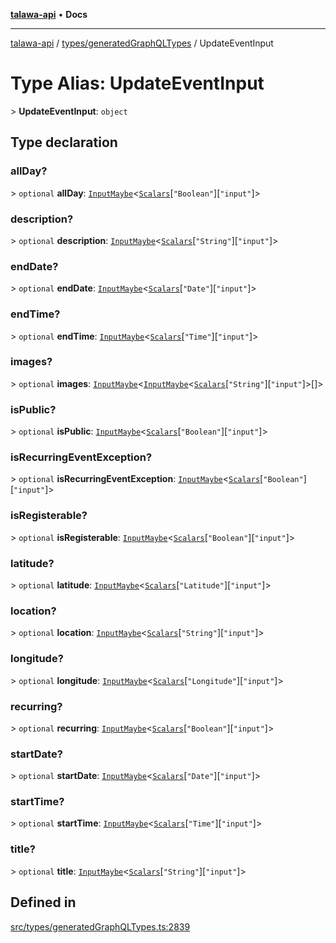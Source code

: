 [**talawa-api**](../../../README.md) • **Docs**

***

[talawa-api](../../../modules.md) / [types/generatedGraphQLTypes](../README.md) / UpdateEventInput

# Type Alias: UpdateEventInput

\> **UpdateEventInput**: `object`

## Type declaration

### allDay?

\> `optional` **allDay**: [`InputMaybe`](InputMaybe.md)\<[`Scalars`](Scalars.md)\[`"Boolean"`\]\[`"input"`\]\>

### description?

\> `optional` **description**: [`InputMaybe`](InputMaybe.md)\<[`Scalars`](Scalars.md)\[`"String"`\]\[`"input"`\]\>

### endDate?

\> `optional` **endDate**: [`InputMaybe`](InputMaybe.md)\<[`Scalars`](Scalars.md)\[`"Date"`\]\[`"input"`\]\>

### endTime?

\> `optional` **endTime**: [`InputMaybe`](InputMaybe.md)\<[`Scalars`](Scalars.md)\[`"Time"`\]\[`"input"`\]\>

### images?

\> `optional` **images**: [`InputMaybe`](InputMaybe.md)\<[`InputMaybe`](InputMaybe.md)\<[`Scalars`](Scalars.md)\[`"String"`\]\[`"input"`\]\>[]\>

### isPublic?

\> `optional` **isPublic**: [`InputMaybe`](InputMaybe.md)\<[`Scalars`](Scalars.md)\[`"Boolean"`\]\[`"input"`\]\>

### isRecurringEventException?

\> `optional` **isRecurringEventException**: [`InputMaybe`](InputMaybe.md)\<[`Scalars`](Scalars.md)\[`"Boolean"`\]\[`"input"`\]\>

### isRegisterable?

\> `optional` **isRegisterable**: [`InputMaybe`](InputMaybe.md)\<[`Scalars`](Scalars.md)\[`"Boolean"`\]\[`"input"`\]\>

### latitude?

\> `optional` **latitude**: [`InputMaybe`](InputMaybe.md)\<[`Scalars`](Scalars.md)\[`"Latitude"`\]\[`"input"`\]\>

### location?

\> `optional` **location**: [`InputMaybe`](InputMaybe.md)\<[`Scalars`](Scalars.md)\[`"String"`\]\[`"input"`\]\>

### longitude?

\> `optional` **longitude**: [`InputMaybe`](InputMaybe.md)\<[`Scalars`](Scalars.md)\[`"Longitude"`\]\[`"input"`\]\>

### recurring?

\> `optional` **recurring**: [`InputMaybe`](InputMaybe.md)\<[`Scalars`](Scalars.md)\[`"Boolean"`\]\[`"input"`\]\>

### startDate?

\> `optional` **startDate**: [`InputMaybe`](InputMaybe.md)\<[`Scalars`](Scalars.md)\[`"Date"`\]\[`"input"`\]\>

### startTime?

\> `optional` **startTime**: [`InputMaybe`](InputMaybe.md)\<[`Scalars`](Scalars.md)\[`"Time"`\]\[`"input"`\]\>

### title?

\> `optional` **title**: [`InputMaybe`](InputMaybe.md)\<[`Scalars`](Scalars.md)\[`"String"`\]\[`"input"`\]\>

## Defined in

[src/types/generatedGraphQLTypes.ts:2839](https://github.com/PalisadoesFoundation/talawa-api/blob/f4877b986932181336f42a7336754de05976cd97/src/types/generatedGraphQLTypes.ts#L2839)
